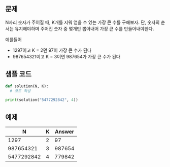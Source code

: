 ## 문제

N자리 숫자가 주어질 때, K개를 지워 얻을 수 있는 가장 큰 수를 구해보자.
단, 숫자의 순서는 유지해야하며 주어진 숫자 중 몇개만 뽑아내어 가장 큰 수를 만들어내야한다.

예를들어

- 1297이고 K = 2면 97이 가장 큰 수가 된다
- 987654321이고 K = 3이면 987654가 가장 큰 수가 된다

## 샘플 코드

```python
def solution(N, K):
  # 코드 작성

print(solution("5477292842", 4))
```

## 예제

| N          | K   | Answer |
| ---------- | --- | ------ |
| 1297       | 2   | 97     |
| 987654321  | 3   | 987654 |
| 5477292842 | 4   | 779842 |

